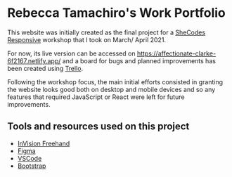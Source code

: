 # Rebecca Tamachiro's Work Portfolio

This website was initially created as the final project for a [SheCodes Responsive](https://www.shecodes.io/responsive) workshop that I took on March/ April 2021.

For now, its live version can be accessed on https://affectionate-clarke-6f2167.netlify.app/ and a board for bugs and planned improvements has been created using [Trello](https://trello.com/b/xVJqfsqD/portfolio-continuous-development).

Following the workshop focus, the main initial efforts consisted in granting the website looks good both on desktop and mobile devices and so any features that required JavaScript or React were left for future improvements.

## Tools and resources used on this project

- [InVision Freehand](https://www.invisionapp.com/freehand)
- [Figma](https://www.figma.com/)
- [VSCode](https://code.visualstudio.com/)
- [Bootstrap](https://getbootstrap.com/)
